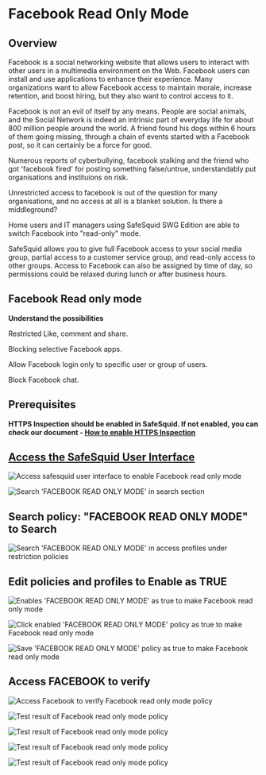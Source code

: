 # Facebook Read Only Mode

## Overview

Facebook is a social networking website that allows users to interact with other users in a multimedia environment on the Web. Facebook users can install and use applications to enhance their experience. Many organizations want to allow Facebook access to maintain morale, increase retention, and boost hiring, but they also want to control access to it.

Facebook is not an evil of itself by any means. People are social animals, and the Social Network is indeed an intrinsic part of everyday life for about 800 million people around the world. A friend found his dogs within 6 hours of them going missing, through a chain of events started with a Facebook post, so it can certainly be a force for good.

Numerous reports of cyberbullying, facebook stalking and the friend who got 'facebook fired' for posting something false/untrue, understandably put organisations and instituions on risk.

Unrestricted access to facebook is out of the question for many organisations, and no access at all is a blanket solution. Is there a middleground?

Home users and IT managers using SafeSquid SWG Edition are able to switch Facebook into "read-only" mode.

SafeSquid allows you to give full Facebook access to your social media group, partial access to a customer service group, and read-only access to other groups. Access to Facebook can also be assigned by time of day, so permissions could be relaxed during lunch or after business hours.

## Facebook Read only mode

**Understand the possibilities**

Restricted Like, comment and share.

Blocking selective Facebook apps.

Allow Facebook login only to specific user or group of users.

Block Facebook chat.

## Prerequisites

**HTTPS Inspection should be enabled in SafeSquid. If not enabled, you can check our document - [How to enable HTTPS Inspection](https://help.safesquid.com/portal/en/kb/articles/setup-https-inspection)**

## [Access the SafeSquid User Interface](https://help.safesquid.com/portal/en/kb/articles/access-the-safesquid-user-interface)

![Access safesquid user interface to enable Facebook read only mode](/img/How_To/Facebook_Read_Only_Mode/image1.webp)

![Search 'FACEBOOK READ ONLY MODE' in search section](/img/How_To/Facebook_Read_Only_Mode/image2.webp)

## Search policy: "FACEBOOK READ ONLY MODE" to Search

![Search 'FACEBOOK READ ONLY MODE' in access profiles under restriction policies ](/img/How_To/Facebook_Read_Only_Mode/image3.webp)

## Edit policies and profiles to Enable as TRUE

![Enables 'FACEBOOK READ ONLY MODE' as true to make Facebook read only mode ](/img/How_To/Facebook_Read_Only_Mode/image4.webp)

![Click enabled 'FACEBOOK READ ONLY MODE' policy as true to make Facebook read only mode ](/img/How_To/Facebook_Read_Only_Mode/image5.webp)

![Save 'FACEBOOK READ ONLY MODE' policy as true to make Facebook read only mode ](/img/How_To/Facebook_Read_Only_Mode/image6.webp)

## Access FACEBOOK to verify

![Access Facebook to verify Facebook read only mode policy](/img/How_To/Facebook_Read_Only_Mode/image7.webp)

![Test result of Facebook read only mode policy](/img/How_To/Facebook_Read_Only_Mode/image8.webp)

![Test result of Facebook read only mode policy](/img/How_To/Facebook_Read_Only_Mode/image9.webp)

![Test result of Facebook read only mode policy](/img/How_To/Facebook_Read_Only_Mode/image10.webp)

![Test result of Facebook read only mode policy](/img/How_To/Facebook_Read_Only_Mode/image11.webp)
